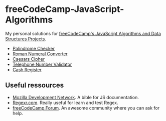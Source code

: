 # freeCodeCamp-JavaScript-Algorithms

My personal solutions for [freeCodeCamp's JavaScript Algorithms and Data Structures Projects](https://learn.freecodecamp.org/javascript-algorithms-and-data-structures/javascript-algorithms-and-data-structures-projects).

* [Palindrome Checker](Palindrome-Checker.js)
* [Roman Numeral Converter](Roman-Numeral-Converter.js)
* [Caesars Cipher](Caesars-Cipher.js)
* [Telephone Number Validator](Telephone-Number-Validator.js)
* [Cash Register](Cash-Register.js)

## Useful ressources

* [Mozilla Development Network](https://developer.mozilla.org/en-US/docs/Web/JavaScript). A bible for JS documentation.
* [Regexr.com](https://regexr.com). Really useful for learn and test Regex.
* [freeCodeCamp Forum](https://www.freecodecamp.org/forum/). An awesome community where you can ask for help.